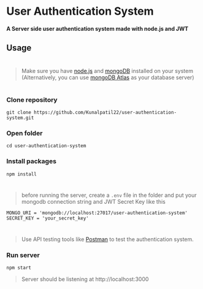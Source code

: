 # User Authentication System

#### A Server side user authentication system made with node.js and JWT

## Usage

#

> Make sure you have [node.js](https://nodejs.org/en/) and [mongoDB](https://www.mongodb.com/) installed on your system (Alternatively, you can use [mongoDB Atlas](https://www.mongodb.com/atlas) as your database server)

#

### Clone repository

```
git clone https://github.com/Kunalpatil22/user-authentication-system.git
```

### Open folder

```
cd user-authentication-system
```

### Install packages

```
npm install
```

#

> before running the server, create a `.env` file in the folder and put your mongodb connection string and JWT Secret Key like this

```
MONGO_URI = 'mongodb://localhost:27017/user-authentication-system'
SECRET_KEY = 'your_secret_key'
```

#

> Use API testing tools like [Postman](https://www.postman.com/) to test the authentication system.

### Run server

```
npm start
```

> Server should be listening at http://localhost:3000

#
